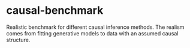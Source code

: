 # causal-benchmark
Realistic benchmark for different causal inference methods. The realism comes from fitting generative models to data with an assumed causal structure. 
